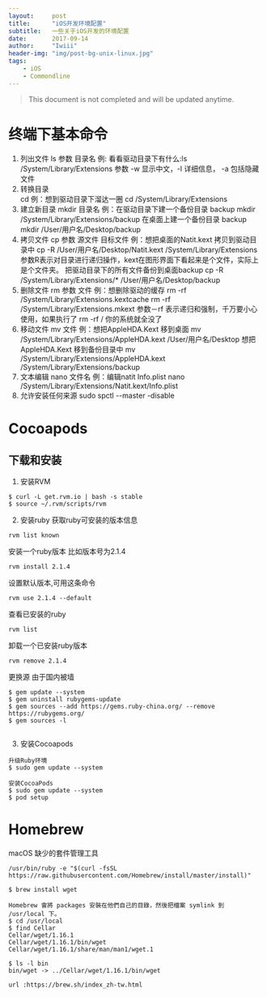 ```yaml
---
layout:     post
title:      "iOS开发环境配置"
subtitle:   一些关于iOS开发的环境配置
date:       2017-09-14
author:     "Iwiii"
header-img: "img/post-bg-unix-linux.jpg"
tags:
    - iOS
    - Commondline
---
```


> This document is not completed and will be updated anytime.
# 终端下基本命令
1. 列出文件
ls 参数 目录名        例: 看看驱动目录下有什么:ls /System/Library/Extensions
参数 -w 显示中文，-l 详细信息， -a 包括隐藏文件
2. 转换目录     
cd    例：想到驱动目录下溜达一圈   cd /System/Library/Extensions
3. 建立新目录
mkdir 目录名     例：在驱动目录下建一个备份目录 backup     mkdir /System/Library/Extensions/backup
在桌面上建一个备份目录 backup    mkdir /User/用户名/Desktop/backup
4. 拷贝文件
cp 参数 源文件 目标文件    例：想把桌面的Natit.kext 拷贝到驱动目录中  cp -R /User/用户名/Desktop/Natit.kext /System/Library/Extensions
参数R表示对目录进行递归操作，kext在图形界面下看起来是个文件，实际上是个文件夹。
把驱动目录下的所有文件备份到桌面backup
cp -R /System/Library/Extensions/* /User/用户名/Desktop/backup
5. 删除文件
rm 参数 文件   例：想删除驱动的缓存  rm -rf /System/Library/Extensions.kextcache     rm -rf /System/Library/Extensions.mkext
参数－rf 表示递归和强制，千万要小心使用，如果执行了 rm -rf / 你的系统就全没了
6. 移动文件
mv 文件   例：想把AppleHDA.Kext 移到桌面    mv /System/Library/Extensions/AppleHDA.kext /User/用户名/Desktop
想把AppleHDA.Kext 移到备份目录中   mv /System/Library/Extensions/AppleHDA.kext /System/Library/Extensions/backup
7. 文本编辑
nano 文件名   例：编辑natit Info.plist     nano /System/Library/Extensions/Natit.kext/Info.plist
8. 允许安装任何来源
sudo spctl --master -disable

# Cocoapods
## 下载和安装
1. 安装RVM
```
$ curl -L get.rvm.io | bash -s stable
$ source ~/.rvm/scripts/rvm
```

2. 安装ruby
获取ruby可安装的版本信息
```
rvm list known
```

安装一个ruby版本 比如版本号为2.1.4
```
rvm install 2.1.4
```
设置默认版本,可用这条命令
```
rvm use 2.1.4 --default
```

查看已安装的ruby
```
rvm list
```

卸载一个已安装ruby版本
```
rvm remove 2.1.4
```

更换源 由于国内被墙
```
$ gem update --system
$ gem uninstall rubygems-update
$ gem sources --add https://gems.ruby-china.org/ --remove https://rubygems.org/
$ gem sources -l


```

3. 安装Cocoapods
```
升级Ruby环境
$ sudo gem update --system

安装CocoaPods
$ sudo gem update --system
$ pod setup
```

# Homebrew
macOS 缺少的套件管理工具
```
/usr/bin/ruby -e "$(curl -fsSL https://raw.githubusercontent.com/Homebrew/install/master/install)"

$ brew install wget

Homebrew 會將 packages 安裝在他們自己的目錄，然後把檔案 symlink 到 /usr/local 下。
$ cd /usr/local
$ find Cellar
Cellar/wget/1.16.1
Cellar/wget/1.16.1/bin/wget
Cellar/wget/1.16.1/share/man/man1/wget.1

$ ls -l bin
bin/wget -> ../Cellar/wget/1.16.1/bin/wget

url :https://brew.sh/index_zh-tw.html
```
